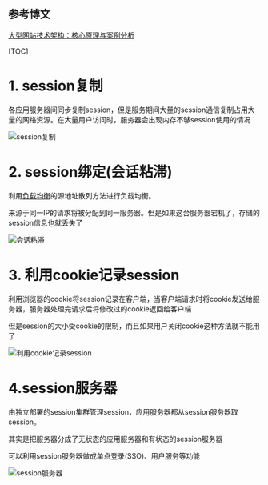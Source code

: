 
## 参考博文
[大型网站技术架构：核心原理与案例分析](大型网站技术架构：核心原理与案例分析)

[TOC]


# 1. session复制
各应用服务器间同步复制session，但是服务期间大量的session通信复制占用大量的网络资源。在大量用户访问时，服务器会出现内存不够session使用的情况

![session复制](./pic/集群下的session管理_session复制.jpeg)



# 2. session绑定(会话粘滞)
利用[负载均衡](./负载均衡.md)的源地址散列方法进行负载均衡。

来源于同一IP的请求将被分配到同一服务器。但是如果这台服务器宕机了，存储的session信息也就丢失了

![会话粘滞](./pic/集群下的session管理_会话粘滞.jpeg)


# 3. 利用cookie记录session
利用浏览器的cookie将session记录在客户端，当客户端请求时将cookie发送给服务器，服务器处理完请求后将修改过的cookie返回给客户端

但是session的大小受cookie的限制，而且如果用户关闭cookie这种方法就不能用了


![利用cookie记录session](./pic/集群下的session管理_利用cookie记录session.jpeg)



# 4.session服务器
由独立部署的session集群管理session，应用服务器都从session服务器取session。

其实是把服务器分成了无状态的应用服务器和有状态的session服务器

可以利用session服务器做成单点登录(SSO)、用户服务等功能

![session服务器](./pic/集群下的session管理_session服务器.jpeg)
